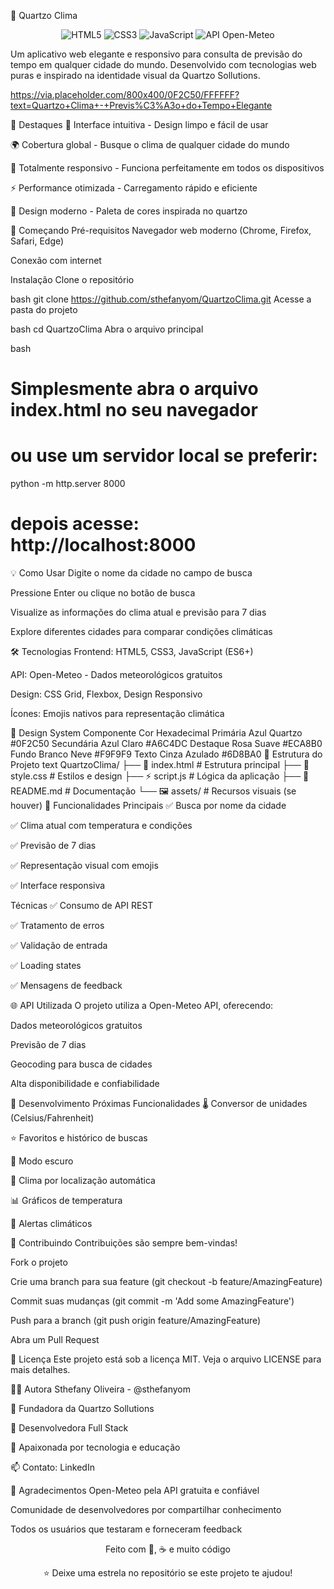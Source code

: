 💎 Quartzo Clima
<p align="center"> <img src="https://img.shields.io/badge/HTML5-E34F26?style=for-the-badge&logo=html5&logoColor=white" alt="HTML5"> <img src="https://img.shields.io/badge/CSS3-1572B6?style=for-the-badge&logo=css3&logoColor=white" alt="CSS3"> <img src="https://img.shields.io/badge/JavaScript-F7DF1E?style=for-the-badge&logo=javascript&logoColor=black" alt="JavaScript"> <img src="https://img.shields.io/badge/API-Open--Meteo-blue?style=for-the-badge" alt="API Open-Meteo"> </p>
Um aplicativo web elegante e responsivo para consulta de previsão do tempo em qualquer cidade do mundo. Desenvolvido com tecnologias web puras e inspirado na identidade visual da Quartzo Sollutions.

https://via.placeholder.com/800x400/0F2C50/FFFFFF?text=Quartzo+Clima+-+Previs%C3%A3o+do+Tempo+Elegante

🌟 Destaques
🎯 Interface intuitiva - Design limpo e fácil de usar

🌍 Cobertura global - Busque o clima de qualquer cidade do mundo

📱 Totalmente responsivo - Funciona perfeitamente em todos os dispositivos

⚡ Performance otimizada - Carregamento rápido e eficiente

🎨 Design moderno - Paleta de cores inspirada no quartzo

🚀 Começando
Pré-requisitos
Navegador web moderno (Chrome, Firefox, Safari, Edge)

Conexão com internet

Instalação
Clone o repositório

bash
git clone https://github.com/sthefanyom/QuartzoClima.git
Acesse a pasta do projeto

bash
cd QuartzoClima
Abra o arquivo principal

bash
# Simplesmente abra o arquivo index.html no seu navegador
# ou use um servidor local se preferir:
python -m http.server 8000
# depois acesse: http://localhost:8000
💡 Como Usar
Digite o nome da cidade no campo de busca

Pressione Enter ou clique no botão de busca

Visualize as informações do clima atual e previsão para 7 dias

Explore diferentes cidades para comparar condições climáticas

🛠️ Tecnologias
Frontend: HTML5, CSS3, JavaScript (ES6+)

API: Open-Meteo - Dados meteorológicos gratuitos

Design: CSS Grid, Flexbox, Design Responsivo

Ícones: Emojis nativos para representação climática

🎨 Design System
Componente	Cor	Hexadecimal
Primária	Azul Quartzo	#0F2C50
Secundária	Azul Claro	#A6C4DC
Destaque	Rosa Suave	#ECA8B0
Fundo	Branco Neve	#F9F9F9
Texto	Cinza Azulado	#6D8BA0
📁 Estrutura do Projeto
text
QuartzoClima/
├── 📄 index.html          # Estrutura principal
├── 🎨 style.css           # Estilos e design
├── ⚡ script.js           # Lógica da aplicação
├── 📖 README.md           # Documentação
└── 🖼️ assets/            # Recursos visuais (se houver)
🔧 Funcionalidades
Principais
✅ Busca por nome da cidade

✅ Clima atual com temperatura e condições

✅ Previsão de 7 dias

✅ Representação visual com emojis

✅ Interface responsiva

Técnicas
✅ Consumo de API REST

✅ Tratamento de erros

✅ Validação de entrada

✅ Loading states

✅ Mensagens de feedback

🌐 API Utilizada
O projeto utiliza a Open-Meteo API, oferecendo:

Dados meteorológicos gratuitos

Previsão de 7 dias

Geocoding para busca de cidades

Alta disponibilidade e confiabilidade

🚧 Desenvolvimento
Próximas Funcionalidades
🌡️ Conversor de unidades (Celsius/Fahrenheit)

⭐ Favoritos e histórico de buscas

🌙 Modo escuro

📍 Clima por localização automática

📊 Gráficos de temperatura

🔔 Alertas climáticos

🤝 Contribuindo
Contribuições são sempre bem-vindas!

Fork o projeto

Crie uma branch para sua feature (git checkout -b feature/AmazingFeature)

Commit suas mudanças (git commit -m 'Add some AmazingFeature')

Push para a branch (git push origin feature/AmazingFeature)

Abra um Pull Request

📄 Licença
Este projeto está sob a licença MIT. Veja o arquivo LICENSE para mais detalhes.

👩‍💻 Autora
Sthefany Oliveira - @sthefanyom

💎 Fundadora da Quartzo Sollutions

🚀 Desenvolvedora Full Stack

🌱 Apaixonada por tecnologia e educação

📫 Contato: LinkedIn

🙏 Agradecimentos
Open-Meteo pela API gratuita e confiável

Comunidade de desenvolvedores por compartilhar conhecimento

Todos os usuários que testaram e forneceram feedback

<div align="center">
Feito com 💙, ☕ e muito código

⭐ Deixe uma estrela no repositório se este projeto te ajudou!

</div>
